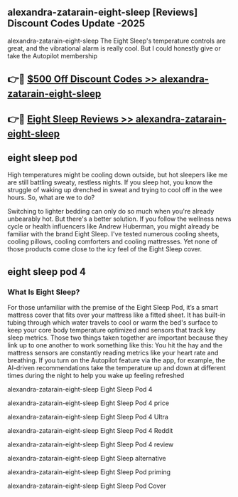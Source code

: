 ## alexandra-zatarain-eight-sleep [Reviews​] Discount Codes Update -2025

alexandra-zatarain-eight-sleep The Eight Sleep's temperature controls are great, and the vibrational alarm is really cool. But I could honestly give or take the Autopilot membership

## 👉🔴 [$500 Off Discount Codes >> alexandra-zatarain-eight-sleep](http://download.freeplayer.one?title=alexandra-zatarain-eight-sleep&ref=18-ES)

## 👉🔴 [Eight Sleep Reviews >> alexandra-zatarain-eight-sleep](http://download.freeplayer.one?title=alexandra-zatarain-eight-sleep&ref=18-ES)

## eight sleep pod

High temperatures might be cooling down outside, but hot sleepers like me are still battling sweaty, restless nights. If you sleep hot, you know the struggle of waking up drenched in sweat and trying to cool off in the wee hours. So, what are we to do?

Switching to lighter bedding can only do so much when you're already unbearably hot. But there's a better solution. If you follow the wellness news cycle or health influencers like Andrew Huberman, you might already be familiar with the brand Eight Sleep. I've tested numerous cooling sheets, cooling pillows, cooling comforters and cooling mattresses. Yet none of those products come close to the icy feel of the Eight Sleep cover.

## eight sleep pod 4

### What Is Eight Sleep?

For those unfamiliar with the premise of the Eight Sleep Pod, it’s a smart mattress cover that fits over your mattress like a fitted sheet. It has built-in tubing through which water travels to cool or warm the bed's surface to keep your core body temperature optimized and sensors that track key sleep metrics. Those two things taken together are important because they link up to one another to work something like this: You hit the hay and the mattress sensors are constantly reading metrics like your heart rate and breathing. If you turn on the Autopilot feature via the app, for example, the AI-driven recommendations take the temperature up and down at different times during the night to help you wake up feeling refreshed

alexandra-zatarain-eight-sleep Eight Sleep Pod 4

alexandra-zatarain-eight-sleep Eight Sleep Pod 4 price

alexandra-zatarain-eight-sleep Eight Sleep Pod 4 Ultra

alexandra-zatarain-eight-sleep Eight Sleep Pod 4 Reddit

alexandra-zatarain-eight-sleep Eight Sleep Pod 4 review

alexandra-zatarain-eight-sleep Eight Sleep alternative

alexandra-zatarain-eight-sleep Eight Sleep Pod priming

alexandra-zatarain-eight-sleep Eight Sleep Pod Cover